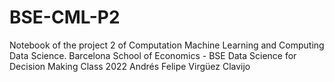 # BSE-CML-P2

Notebook of the project 2 of Computation Machine Learning and Computing Data Science. Barcelona School of Economics - BSE Data Science for Decision Making Class 2022 Andrés Felipe Virgüez Clavijo
